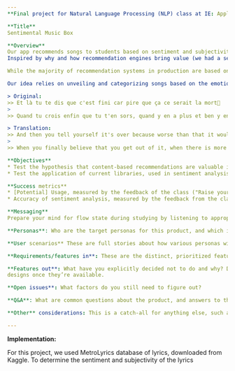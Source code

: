 ```yaml
---
**Final project for Natural Language Processing (NLP) class at IE: Application of NLP**

**Title**   
Sentimental Music Box

**Overview**   
Our app recommends songs to students based on sentiment and subjectivity of lyrics. 
Inspired by why and how recommendation engines bring value (we had a separate class on it) to users and how Spotify nailed it with Discover Weekly and other custom playlists, we decided to build our own music streaming service for a segment of users we knew a lot at that time: *students*.

While the majority of recommendation systems in production are based on users' collective usage (Collaborative Filtering), we know that the state-of-art systems, deployed by Spotify as an example, take into account the content (lyrics/rhythm). We hypothesized that for students, who prepare for exams, the lyrics itself will bring the most value. 

Our idea relies on unveiling and categorizing songs based on the emotions and subjectivity that are transmitted by the lyrics of the song and not by its rhythm. Check *Alors on danse* by Stromae, which people loved to dance to:

> Original: 
>> Et là tu te dis que c'est fini car pire que ça ce serait la mort
>
>> Quand tu crois enfin que tu t'en sors, quand y en a plus et ben y en a encore

> Translation:
>> And then you tell yourself it's over because worse than that it would be death 
>
>> When you finally believe that you get out of it, when there is more and well there is still

**Objectives**
* Test the hypothesis that content-based recommendations are valuable in certain use cases
* Test the application of current libraries, used in sentiment analysis (text analytics)

**Success metrics**
* [Potential] Usage, measured by the feedback of the class ("Raise your hand if you'd use it?")
* Accuracy of sentiment analysis, measured by the feedback from the class

**Messaging**   
Prepare your mind for flow state during studying by listening to appropriate music.

**Personas**: Who are the target personas for this product, and which is the key persona?

**User scenarios** These are full stories about how various personas will use the product in context.

**Requirements/features in**: These are the distinct, prioritized features along with a short explanation as to why the features are important. As a [type of user], I want to [perform some task] so that I can [achieve some goal]. 

**Features out**: What have you explicitly decided not to do and why? Designs: Include any needed early sketches, and link to the actual
designs once they’re available.

**Open issues**: What factors do you still need to figure out?

**Q&A**: What are common questions about the product, and answers to those questions? This is a good place to note key decisions.

**Other** considerations: This is a catch-all for anything else, such as if you make a key decision to remove or add to the project’s scope.

---
```

**Implementation:**

For this project, we used MetroLyrics database of lyrics, downloaded from Kaggle. To determine the sentiment and subjectivity of the lyrics


